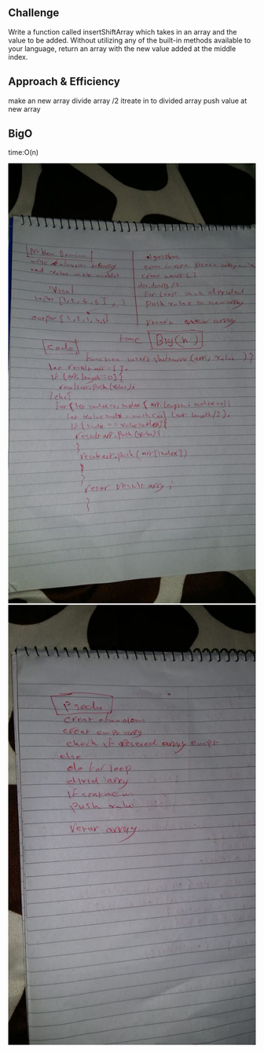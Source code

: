 ## Challenge
Write a function called insertShiftArray which takes in an array and the value to be added. Without utilizing any of the built-in methods available to your language, return an array with the new value added at the middle index.

## Approach & Efficiency
make an new  array
divide array /2
itreate in to divided array
push value at new array 

## BigO
time:O(n)


![white bored](../asset/arrayshift1.jpeg)
![white bored](../asset/arrayshift.jpeg)